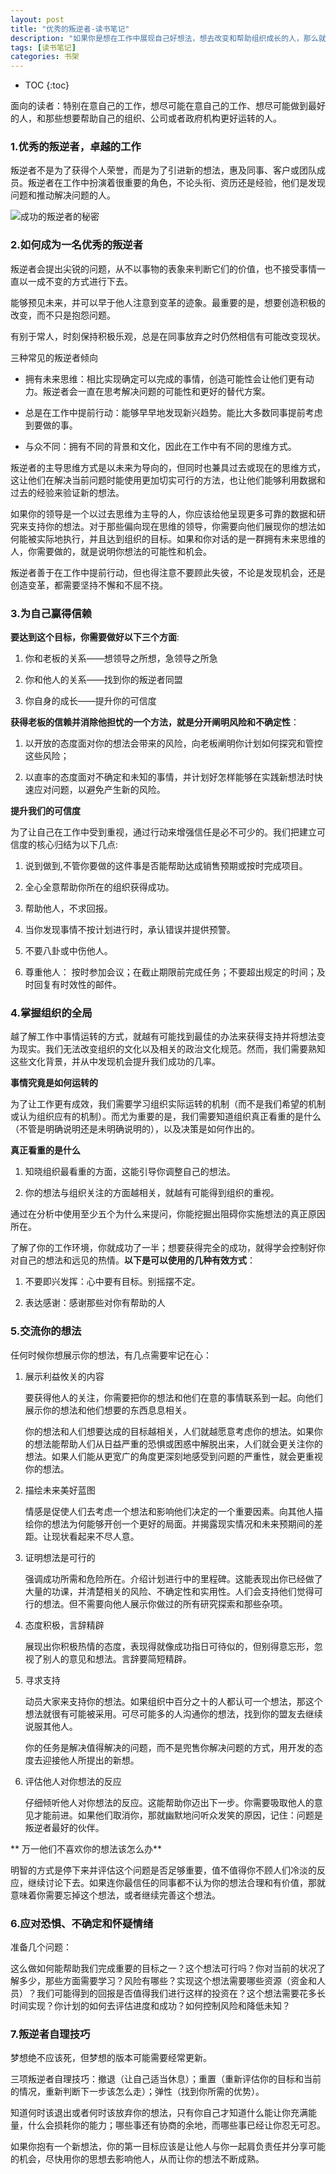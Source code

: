 ```yaml
---
layout: post
title: "优秀的叛逆者-读书笔记"
description: "如果你是想在工作中展现自己好想法，想去改变和帮助组织成长的人，那么就去读下《优秀的叛逆者:引领组织变革的力量》"
tags: [读书笔记]
categories: 书架
---
```


* TOC
{:toc}

面向的读者：特别在意自己的工作，想尽可能在意自己的工作、想尽可能做到最好的人，和那些想要帮助自己的组织、公司或者政府机构更好运转的人。

### 1.优秀的叛逆者，卓越的工作

叛逆者不是为了获得个人荣誉，而是为了引进新的想法，惠及同事、客户或团队成员。叛逆者在工作中扮演着很重要的角色，不论头衔、资历还是经验，他们是发现问题和推动解决问题的人。

![成功的叛逆者的秘密](/blog/images/posts_imgs/201712110101.png)

### 2.如何成为一名优秀的叛逆者

叛逆者会提出尖锐的问题，从不以事物的表象来判断它们的价值，也不接受事情一直以一成不变的方式进行下去。

能够预见未来，并可以早于他人注意到变革的迹象。最重要的是，想要创造积极的改变，而不只是抱怨问题。

有别于常人，时刻保持积极乐观，总是在同事放弃之时仍然相信有可能改变现状。

三种常见的叛逆者倾向

- 拥有未来思维：相比实现确定可以完成的事情，创造可能性会让他们更有动力。叛逆者会一直在思考解决问题的可能性和更好的替代方案。

- 总是在工作中提前行动：能够早早地发现新兴趋势。能比大多数同事提前考虑到要做的事。

- 与众不同：拥有不同的背景和文化，因此在工作中有不同的思维方式。

叛逆者的主导思维方式是以未来为导向的，但同时也兼具过去或现在的思维方式，这让他们在解决当前问题时能使用更加切实可行的方法，也让他们能够利用数据和过去的经验来验证新的想法。

如果你的领导是一个以过去思维为主导的人，你应该给他呈现更多可靠的数据和研究来支持你的想法。对于那些偏向现在思维的领导，你需要向他们展现你的想法如何能被实际地执行，并且达到组织的目标。如果和你对话的是一群拥有未来思维的人，你需要做的，就是说明你想法的可能性和机会。

叛逆者善于在工作中提前行动，但也得注意不要顾此失彼，不论是发现机会，还是创造变革，都需要坚持不懈和不屈不挠。

### 3.为自己赢得信赖

**要达到这个目标，你需要做好以下三个方面**:

1. 你和老板的关系——想领导之所想，急领导之所急

2. 你和他人的关系——找到你的叛逆者同盟

3. 你自身的成长——提升你的可信度

**获得老板的信赖并消除他担忧的一个方法，就是分开阐明风险和不确定性**：

1. 以开放的态度面对你的想法会带来的风险，向老板阐明你计划如何探究和管控这些风险；

2. 以直率的态度面对不确定和未知的事情，并计划好怎样能够在实践新想法时快速应对问题，以避免产生新的风险。

**提升我们的可信度**

为了让自己在工作中受到重视，通过行动来增强信任是必不可少的。我们把建立可信度的核心归结为以下几点:

1. 说到做到,不管你要做的这件事是否能帮助达成销售预期或按时完成项目。

2. 全心全意帮助你所在的组织获得成功。

3. 帮助他人，不求回报。

4. 当你发现事情不按计划进行时，承认错误并提供预警。

5. 不要八卦或中伤他人。

6. 尊重他人： 按时参加会议；在截止期限前完成任务；不要超出规定的时间；及时回复有时效性的邮件。

### 4.掌握组织的全局

越了解工作中事情运转的方式，就越有可能找到最佳的办法来获得支持并将想法变为现实。我们无法改变组织的文化以及相关的政治文化规范。然而，我们需要熟知这些文化背景，并从中发现机会提升我们成功的几率。

**事情究竟是如何运转的**

为了让工作更有成效，我们需要学习组织实际运转的机制（而不是我们希望的机制或认为组织应有的机制）。而尤为重要的是，我们需要知道组织真正看重的是什么（不管是明确说明还是未明确说明的），以及决策是如何作出的。

**真正看重的是什么**

1. 知晓组织最看重的方面，这能引导你调整自己的想法。

2. 你的想法与组织关注的方面越相关，就越有可能得到组织的重视。

通过在分析中使用至少五个为什么来提问，你能挖掘出阻碍你实施想法的真正原因所在。

了解了你的工作环境，你就成功了一半；想要获得完全的成功，就得学会控制好你对自己的想法和远见的热情。**以下是可以使用的几种有效方式**：

1. 不要即兴发挥：心中要有目标。别摇摆不定。

2. 表达感谢：感谢那些对你有帮助的人

### 5.交流你的想法

任何时候你想展示你的想法，有几点需要牢记在心：

1. 展示利益攸关的内容

    要获得他人的关注，你需要把你的想法和他们在意的事情联系到一起。向他们展示你的想法和他们想要的东西息息相关。

    你的想法和人们想要达成的目标越相关，人们就越愿意考虑你的想法。如果你的想法能帮助人们从日益严重的恐惧或困惑中解脱出来，人们就会更关注你的想法。如果人们能从更宽广的角度更深刻地感受到问题的严重性，就会更重视你的想法。

2. 描绘未来美好蓝图

    情感是促使人们去考虑一个想法和影响他们决定的一个重要因素。向其他人描绘你的想法为何能够开创一个更好的局面。并揭露现实情况和未来预期间的差距。让现状看起来不尽人意。

3. 证明想法是可行的

    强调成功所需和危险所在。介绍计划进行中的里程碑。这能表现出你已经做了大量的功课，并清楚相关的风险、不确定性和实用性。人们会支持他们觉得可行的想法。但不需要向他人展示你做过的所有研究探索和那些杂项。

4. 态度积极，言辞精辟

    展现出你积极热情的态度，表现得就像成功指日可待似的，但别得意忘形，忽视了别人的意见和想法。言辞要简短精辟。

5. 寻求支持

    动员大家来支持你的想法。如果组织中百分之十的人都认可一个想法，那这个想法就很有可能被采用。可尽可能多的人沟通你的想法，找到你的盟友去继续说服其他人。

    你的任务是解决值得解决的问题，而不是兜售你解决问题的方式，用开发的态度去迎接他人所提出的新想。

6. 评估他人对你想法的反应

    仔细倾听他人对你想法的反应。这能帮助你迈出下一步。你需要吸取他人的意见才能前进。如果他们取消你，那就幽默地问听众发笑的原因，记住：问题是叛逆者最好的伙伴。

** 万一他们不喜欢你的想法该怎么办**

明智的方式是停下来并评估这个问题是否足够重要，值不值得你不顾人们冷淡的反应，继续讨论下去。如果连你最信任的同事都不认为你的想法合理和有价值，那就意味着你需要忘掉这个想法，或者继续完善这个想法。

### 6.应对恐惧、不确定和怀疑情绪

准备几个问题：

这么做如何能帮助我们完成重要的目标之一？这个想法可行吗？你对当前的状况了解多少，那些方面需要学习？风险有哪些？实现这个想法需要哪些资源（资金和人员）？我们可能得到的回报是否值得我们进行这样的投资在？这个想法需要花多长时间实现？你计划的如何去评估进度和成功？如何控制风险和降低未知？

### 7.叛逆者自理技巧

梦想绝不应该死，但梦想的版本可能需要经常更新。

三项叛逆者自理技巧：撤退（让自己适当休息）；重置（重新评估你的目标和当前的情况，重新判断下一步该怎么走）；弹性（找到你所需的优势）。

知道何时该退出或者何时该放弃你的想法，只有你自己才知道什么能让你充满能量，什么会损耗你的能力；哪些事还有协商的余地，而哪些事已经让你忍无可忍。

如果你抱有一个新想法，你的第一目标应该是让他人与你一起肩负责任并分享可能的机会，尽快用你的思想去影响他人，从而让你的想法不断成熟。